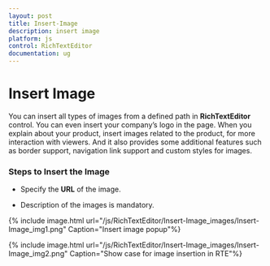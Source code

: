 ```yaml
---
layout: post
title: Insert-Image
description: insert image
platform: js
control: RichTextEditor
documentation: ug
---
```


# Insert Image

You can insert all types of images from a defined path in **RichTextEditor** control. You can even insert your company’s logo in the page. When you explain about your product, insert images related to the product, for more interaction with viewers. And it also provides some additional features such as border support, navigation link support and custom styles for images.

### Steps to Insert the Image

* Specify the **URL** of the image.

* Description of the images is mandatory.



{% include image.html url="/js/RichTextEditor/Insert-Image_images/Insert-Image_img1.png" Caption="Insert image popup"%}

{% include image.html url="/js/RichTextEditor/Insert-Image_images/Insert-Image_img2.png" Caption="Show case for image insertion in RTE"%}

